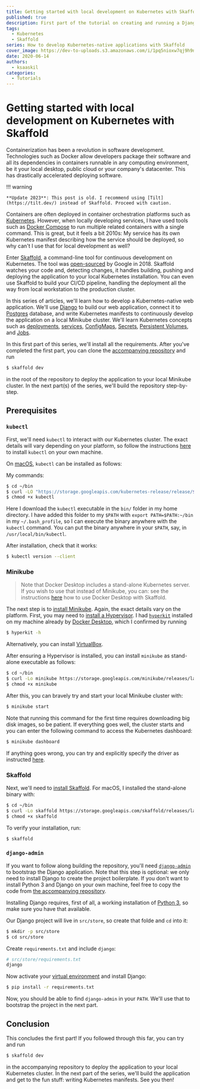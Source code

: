```yaml
---
title: Getting started with local development on Kubernetes with Skaffold
published: true
description: First part of the tutorial on creating and running a Django application backed by Postgres on local Kubernetes
tags:
  - Kubernetes
  - Skaffold
series: How to develop Kubernetes-native applications with Skaffold
cover_image: https://dev-to-uploads.s3.amazonaws.com/i/1pq5nioxw7qj9h9nrkwd.jpg
date: 2020-06-14
authors:
  - ksaaskil
categories:
  - Tutorials
---
```


# Getting started with local development on Kubernetes with Skaffold

Containerization has been a revolution in software development. Technologies such as Docker allow developers package their software and all its dependencies in containers runnable in any computing environment, be it your local desktop, public cloud or your company's datacenter. This has drastically accelerated deploying software.

<!-- more -->

!!! warning

    **Update 2023**: This post is old. I recommend using [Tilt](https://tilt.dev/) instead of Skaffold. Proceed with caution.

Containers are often deployed in container orchestration platforms such as [Kubernetes](https://kubernetes.io/). However, when locally developing services, I have used tools such as [Docker Compose](https://docs.docker.com/compose/) to run multiple related containers with a single command. This is great, but it feels a bit 2010s: My service has its own Kubernetes manifest describing how the service should be deployed, so why can't I use that for local development as well?

Enter [Skaffold](https://skaffold.dev/), a command-line tool for continuous development on Kubernetes. The tool was [open-sourced](https://github.com/GoogleContainerTools/skaffold) by Google in 2018. Skaffold watches your code and, detecting changes, it handles building, pushing and deploying the application to your local Kubernetes installation. You can even use Skaffold to build your CI/CD pipeline, handling the deployment all the way from local workstation to the production cluster.

In this series of articles, we'll learn how to develop a Kubernetes-native web application. We'll use [Django](https://www.djangoproject.com/) to build our web application, connect it to [Postgres](https://www.postgresql.org/) database, and write Kubernetes manifests to continuously develop the application on a local Minikube cluster. We'll learn Kubernetes concepts such as [deployments](https://kubernetes.io/docs/concepts/workloads/controllers/deployment/), [services](https://kubernetes.io/docs/concepts/services-networking/service/), [ConfigMaps](https://kubernetes.io/docs/concepts/configuration/configmap/), [Secrets](https://kubernetes.io/docs/concepts/configuration/secret/), [Persistent Volumes](https://kubernetes.io/docs/concepts/storage/persistent-volumes/), and [Jobs](https://kubernetes.io/docs/concepts/workloads/controllers/job/).

In this first part of this series, we'll install all the requirements. After you've completed the first part, you can clone the [accompanying repository](https://github.com/ksaaskil/django-postgres-skaffold-k8s) and run

```bash
$ skaffold dev
```

in the root of the repository to deploy the application to your local Minikube cluster. In the next part(s) of the series, we'll build the repository step-by-step.

## Prerequisites

### `kubectl`

First, we'll need `kubectl` to interact with our Kubernetes cluster. The exact details will vary depending on your platform, so follow the instructions [here](https://kubernetes.io/docs/tasks/tools/install-kubectl/) to install `kubectl` on your own machine.

On [macOS](https://kubernetes.io/docs/tasks/tools/install-kubectl/#install-kubectl-on-macos), `kubectl` can be installed as follows:

My commands:

```bash
$ cd ~/bin
$ curl -LO "https://storage.googleapis.com/kubernetes-release/release/$(curl -s https://storage.googleapis.com/kubernetes-release/release/stable.txt)/bin/darwin/amd64/kubectl"
$ chmod +x kubectl
```

Here I download the `kubectl` executable in the `bin/` folder in my home directory. I have added this folder to my `$PATH` with `export PATH=$PATH:~/bin` in my `~/.bash_profile`, so I can execute the binary anywhere with the `kubectl` command. You can put the binary anywhere in your `$PATH`, say, in `/usr/local/bin/kubectl`.

After installation, check that it works:

```bash
$ kubectl version --client
```

### Minikube

> Note that Docker Desktop includes a stand-alone Kubernetes server. If you wish to use that instead of Minikube, you can: see the instructions [here](https://skaffold.dev/docs/environment/local-cluster/) how to use Docker Desktop with Skaffold.

The next step is to [install Minikube](https://kubernetes.io/docs/tasks/tools/install-minikube/). Again, the exact details vary on the platform. First, you may need to [install a Hypervisor](https://kubernetes.io/docs/tasks/tools/install-minikube/#install-a-hypervisor). I had [`hyperkit`](https://github.com/moby/hyperkit) installed on my machine already by [Docker Desktop](https://www.docker.com/products/docker-desktop), which I confirmed by running

```bash
$ hyperkit -h
```

Alternatively, you can install [VirtualBox](https://www.virtualbox.org/wiki/Downloads).

After ensuring a Hypervisor is installed, you can install `minikube` as stand-alone executable as follows:

```bash
$ cd ~/bin
$ curl -Lo minikube https://storage.googleapis.com/minikube/releases/latest/minikube-darwin-amd64 \
$ chmod +x minikube
```

After this, you can bravely try and start your local Minikube cluster with:

```bash
$ minikube start
```

Note that running this command for the first time requires downloading big disk images, so be patient. If everything goes well, the cluster starts and you can enter the following command to access the Kubernetes dashboard:

```bash
$ minikube dashboard
```

If anything goes wrong, you can try and explicitly specify the driver as instructed [here](https://kubernetes.io/docs/tasks/tools/install-minikube/#confirm-installation).

### Skaffold

Next, we'll need to [install Skaffold](https://skaffold.dev/docs/install/). For macOS, I installed the stand-alone binary with:

```bash
$ cd ~/bin
$ curl -Lo skaffold https://storage.googleapis.com/skaffold/releases/latest/skaffold-darwin-amd64
$ chmod +x skaffold
```

To verify your installation, run:

```bash
$ skaffold
```

### `django-admin`

If you want to follow along building the repository, you'll need [`django-admin`](https://docs.djangoproject.com/en/3.0/ref/django-admin/) to bootstrap the Django application. Note that this step is optional: we only need to install Django to create the project boilerplate. If you don't want to install Python 3 and Django on your own machine, feel free to copy the code from [the accompanying repository](https://github.com/ksaaskil/django-postgres-skaffold-k8s/tree/master/src/store).

Installing Django requires, first of all, a working installation of [Python 3](https://www.python.org/), so make sure you have that available.

Our Django project will live in `src/store`, so create that folde and `cd` into it:

```bash
$ mkdir -p src/store
$ cd src/store
```

Create `requirements.txt` and include `django`:

```bash
# src/store/requirements.txt
django
```

Now activate your [virtual environment](https://docs.python.org/3/tutorial/venv.html) and install Django:

```bash
$ pip install -r requirements.txt
```

Now, you should be able to find `django-admin` in your `PATH`. We'll use that to bootstrap the project in the next part.

## Conclusion

This concludes the first part! If you followed through this far, you can try and run

```bash
$ skaffold dev
```

in the accompanying repository to deploy the application to your local Kubernetes cluster. In the next part of the series, we'll build the application and get to the fun stuff: writing Kubernetes manifests. See you then!
